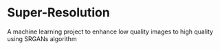 # Super-Resolution
A machine learning project to enhance low quality images to high quality using SRGANs algorithm
